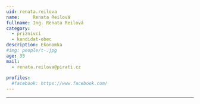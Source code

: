 ```yaml
---
uid: renata.reilova
name:     Renata Reilová
fullname: Ing. Renata Reilová
category:
  - priznivci
  - kandidat-obec
description: Ekonomka
#img: people/t-.jpg
age: 35
mail:
  - renata.reilova@pirati.cz
 
profiles:
  #facebook: https://www.facebook.com/
---
```


---